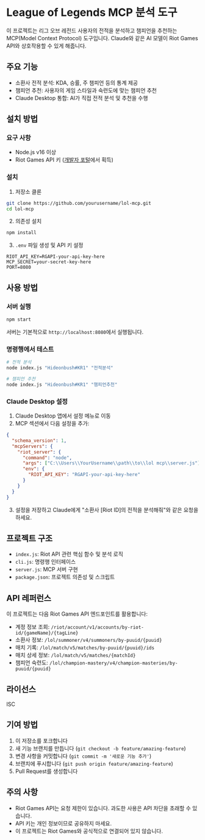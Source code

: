 # League of Legends MCP 분석 도구

이 프로젝트는 리그 오브 레전드 사용자의 전적을 분석하고 챔피언을 추천하는 MCP(Model Context Protocol) 도구입니다. Claude와 같은 AI 모델이 Riot Games API와 상호작용할 수 있게 해줍니다.

## 주요 기능

- 소환사 전적 분석: KDA, 승률, 주 챔피언 등의 통계 제공
- 챔피언 추천: 사용자의 게임 스타일과 숙련도에 맞는 챔피언 추천
- Claude Desktop 통합: AI가 직접 전적 분석 및 추천을 수행

## 설치 방법

### 요구 사항

- Node.js v16 이상
- Riot Games API 키 ([개발자 포털](https://developer.riotgames.com/)에서 획득)

### 설치

1. 저장소 클론
```bash
git clone https://github.com/yourusername/lol-mcp.git
cd lol-mcp
```

2. 의존성 설치
```bash
npm install
```

3. `.env` 파일 생성 및 API 키 설정
```
RIOT_API_KEY=RGAPI-your-api-key-here
MCP_SECRET=your-secret-key-here
PORT=8080
```

## 사용 방법

### 서버 실행

```bash
npm start
```

서버는 기본적으로 `http://localhost:8080`에서 실행됩니다.

### 명령행에서 테스트

```bash
# 전적 분석
node index.js "Hideonbush#KR1" "전적분석"

# 챔피언 추천
node index.js "Hideonbush#KR1" "챔피언추천"
```

### Claude Desktop 설정

1. Claude Desktop 앱에서 설정 메뉴로 이동
2. MCP 섹션에서 다음 설정을 추가:

```json
{
  "schema_version": 1,
  "mcpServers": {
    "riot_server": {
      "command": "node",
      "args": ["C:\\Users\\YourUsername\\path\\to\\lol mcp\\server.js"],
      "env": {
        "RIOT_API_KEY": "RGAPI-your-api-key-here"
      }
    }
  }
}
```

3. 설정을 저장하고 Claude에게 "소환사 [Riot ID]의 전적을 분석해줘"와 같은 요청을 하세요.

## 프로젝트 구조

- `index.js`: Riot API 관련 핵심 함수 및 분석 로직
- `cli.js`: 명령행 인터페이스
- `server.js`: MCP 서버 구현
- `package.json`: 프로젝트 의존성 및 스크립트

## API 레퍼런스

이 프로젝트는 다음 Riot Games API 엔드포인트를 활용합니다:

- 계정 정보 조회: `/riot/account/v1/accounts/by-riot-id/{gameName}/{tagLine}`
- 소환사 정보: `/lol/summoner/v4/summoners/by-puuid/{puuid}`
- 매치 기록: `/lol/match/v5/matches/by-puuid/{puuid}/ids`
- 매치 상세 정보: `/lol/match/v5/matches/{matchId}`
- 챔피언 숙련도: `/lol/champion-mastery/v4/champion-masteries/by-puuid/{puuid}`

## 라이선스

ISC

## 기여 방법

1. 이 저장소를 포크합니다
2. 새 기능 브랜치를 만듭니다 (`git checkout -b feature/amazing-feature`)
3. 변경 사항을 커밋합니다 (`git commit -m '새로운 기능 추가'`)
4. 브랜치에 푸시합니다 (`git push origin feature/amazing-feature`)
5. Pull Request를 생성합니다

## 주의 사항

- Riot Games API는 요청 제한이 있습니다. 과도한 사용은 API 차단을 초래할 수 있습니다.
- API 키는 개인 정보이므로 공유하지 마세요.
- 이 프로젝트는 Riot Games와 공식적으로 연결되어 있지 않습니다.